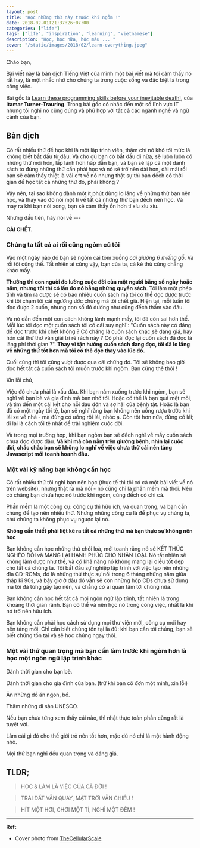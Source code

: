 ```yaml
---
layout: post
title: "Học những thứ này trước khi ngỏm !"
date: 2018-02-01T21:37:26+07:00
categories: ["life"]
tags: ["life", "inspiration", "learning", "vietnamese"]
description: "Học, học nữa, hộc máu ... "
cover: "/static/images/2018/02/learn-everything.jpeg"
---
```


Chào bạn,

Bài viết này là bản dịch Tiếng Việt của mình một bài viết mà tôi cảm thấy nó rất hay, là một nhắc nhở cho chúng ta trong cuộc sống và đặc biệt là trong công việc.

Bài gốc là [Learn these programming skills before your inevitable death!](https://codewithoutrules.com/2018/02/01/too-much-to-learn/), của **Itamar Turner-Trauring**. Trong bài gốc có nhắc đến một số lĩnh vực IT nhưng tôi nghĩ nó cũng đúng và phú hợp với tất cả các ngành nghề và ngữ cảnh của bạn.

## Bản dịch

Có rất nhiều thứ để học khi là một lập trình viên, thậm chí nó khó tới mức là không biết bắt đầu từ đâu. Và cho dù bạn có bắt đầu đi nữa, sẽ luôn luôn có những thứ mới hơn, lấp lánh hơn hấp dẫn bạn, và bạn sẽ lập cả một danh sách to đùng những thứ cần phải học và nó sẽ trở nên dài hơn, dài mãi rồi bạn sẽ cảm thấy thiệt là vãi c*t về nó nhưng thật sự thì bạn đếch có thời gian để học tất cả những thứ đó, phải không ?

Vậy nên, tại sao không dành một ít phút dừng lo lắng về những thứ bạn nên học, và thay vào đó nói một tí về tất cả những thứ bạn đếch nên học. Và may ra khi bạn nói xong, bạn sẽ cảm thấy ổn hơn tí xíu xìu xiu.

Nhưng đầu tiên, hãy nói về ---

**CÁI CHẾT.**

### Chúng ta tất cả ai rồi cũng ngỏm củ tỏi

Vào một ngày nào đó bạn sẽ ngỏm cái tỏm xuống *cái giường 6 miếng gỗ*. Và rồi tôi cũng thế. Tất nhiên ai cũng vậy, bạn của ta, cả kẻ thù cũng chẳng khác mấy.

**Thường thì con người đo lường cuộc đời của một người bằng số ngày hoặc năm, nhưng tôi thì có lần đo nó bằng những quyển sách**. Tôi làm một phép tính và tìm ra được sẽ có bao nhiêu cuốn sách mà tôi có thể đọc được trước khi tôi chạm tới cái ngưỡng ước chừng mà tôi chết già. Hiện tại, mỗi tuần tôi đọc được 2 cuốn, nhưng con số đó dường như cũng đếch thấm vào đâu.

Và nó dẫn đến một con cách không lành mạnh mấy, tôi đã còn sai hơn thế. Mỗi lúc tôi đọc một cuốn sách tôi có cái suy nghĩ : "Cuốn sách này có đáng để đọc trước khi chết không ? Có chăng là cuốn sách khác sẽ đáng giá, hay hơn cái thứ thơ văn giải trí rẻ rách này ? Có phải đọc lại cuốn sách đã đọc là lãng phí thời gian ?". **Thay vì tận hưởng cuốn sách đang đọc, tôi đã lo lắng về những thứ tốt hơn mà tôi có thể đọc thay vào lúc đó.**

Cuối cùng thì tôi cũng vượt được qua cái chứng đó. Tôi sẽ không bao giờ đọc hết tất cả cuốn sách tôi muốn trước khi ngỏm. Bạn cũng thế thôi !

Xin lỗi chứ,

Việc đó chưa phải là xấu đâu. Khi bạn nằm xuống trước khi ngỏm, bạn sẽ nghĩ về bạn bè và gia đình mà bạn nhớ tới. Hoặc có thể là bạn quá mệt mỏi, và tìm đến một cái kết cho nỗi đau đớn và sợ hãi của bệnh tật. Hoặc là bạn đã có một ngày tồi tệ, bạn sẽ nghĩ rằng bạn không nên uống rượu trước khi lái xe về nhà - mà đừng có uống rồi lái, nhóc ạ. Còn tốt hơn nữa, đừng có lái; đi lại là cách tồi tệ nhất để trải nghiệm cuộc đời.

Và trong mọi trường hợp, khi bạn ngỏm bạn sẽ đếch nghĩ về mấy cuốn sách chưa đọc được đâu. **Và khi mà còn nằm trên giường bệnh, nhìn lại cuộc đời, chắc chắc bạn sẽ không lo nghĩ về việc chưa thử cái nền tảng Javascript mới toanh hoanh đâu.**

### Một vài kỹ năng bạn không cần học

Có rất nhiều thứ tôi nghĩ bạn nên học (thực tế thì tôi có cả một bài viết về nó trên website), nhưng thật ra mà nói - nó cũng chỉ là phần mềm mà thôi. Nếu có chăng bạn chưa học nó trước khi ngỏm, cũng đếch có chi cả.

Phần mềm là một công cụ: công cụ thì hữu ích, và quan trọng, và bạn cần chúng để tạo nên nhiều thứ. Nhưng những công cụ là để phục vụ chúng ta, chứ chúng ta không phục vụ ngược lại nó.

**Không cần thiết phải liệt kê ra tất cả những thứ mà bạn thực sự không nên học**

Bạn không cần học những thứ chói loà, mới toanh rằng nó sẽ KẾT THÚC NGHÈO ĐÓI và MANG LẠI HẠNH PHÚC CHO NHÂN LOẠI. Nó tất nhiên sẽ không làm được như thế, và có khả năng nó không mang lại điều tốt đẹp cho tất cả chúng ta. Tôi bắt đầu sự nghiệp lập trình với việc tạo nên những đĩa CD-ROMs, đó là những thứ thực sự nổi trong 6 tháng những năm giữa thập kỉ 90s, và bây giờ ở đâu đó vẫn sẽ còn những hộp CDs chưa sử dụng mà tôi đã từng gầy tạo nên, và chẳng có ai quan tâm tới chúng nữa.

Bạn không cần học hết tất cả mọi ngôn ngữ lập trình, tất nhiên là trong khoảng thời gian rãnh. Bạn có thể và nên học nó trong công việc, nhất là khi nó trở nên hữu ích.

Bạn không cần phải học cách sử dụng mọi thư viện mới, công cụ mới hay nền tảng mới. Chỉ cần biết chúng tồn tại là đủ: khi bạn cần tới chúng, bạn sẽ biết chúng tồn tại và sẽ học chúng ngay thôi.

### Một vài thứ quan trọng mà bạn cần làm trước khi ngỏm hơn là học một ngôn ngữ lập trình khác

Dành thời gian cho bạn bè.

Dành thời gian cho gia đình của bạn. (trừ khi bạn cô đơn một mình, xin lỗi)

Ăn những đồ ăn ngon, bổ.

Thăm những di sản UNESCO.

Nếu bạn chưa từng xem thấy cái nào, thì nhật thực toàn phần cũng rất là tuyệt vời.

Làm cái gì đó cho thế giới trở nên tốt hơn, mặc dù nó chỉ là một hành động nhỏ.

Mọi thứ bạn nghĩ đều quan trọng và đáng giá.

## TLDR;

> HỌC & LÀM LÀ VIỆC CỦA CẢ ĐỜI !

> TRÁI ĐẤT VẪN QUAY, MẶT TRỜI VẪN CHIẾU !

> HÍT MỘT HƠI, CHƠI MỘT TÍ, NGHỈ MỘT ĐÊM !

---------

**Ref:**

- Cover photo from [TheCellularScale](http://cellularscale.blogspot.com/2013/05/everyone-should-learn-everything.html)
